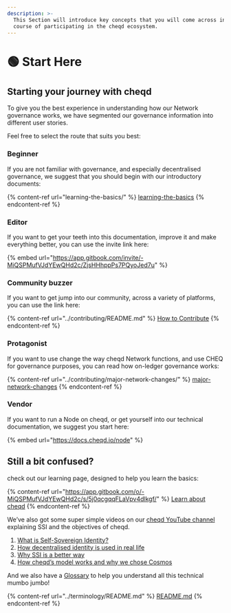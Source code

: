 ```yaml
---
description: >-
  This Section will introduce key concepts that you will come across in the
  course of participating in the cheqd ecosystem.
---
```


# 🟢 Start Here

## Starting your journey with cheqd

To give you the best experience in understanding how our Network governance works, we have segmented our governance information into different user stories.

Feel free to select the route that suits you best:

### Beginner

If you are not familiar with governance, and especially decentralised governance, we suggest that you should begin with our introductory documents:

{% content-ref url="learning-the-basics/" %}
[learning-the-basics](learning-the-basics/)
{% endcontent-ref %}

### Editor

If you want to get your teeth into this documentation, improve it and make everything better, you can use the invite link here:

{% embed url="https://app.gitbook.com/invite/-MiQSPMufVJdYEwQHd2c/ZjsHHhppPs7PQyoJed7u" %}

### Community buzzer

If you want to get jump into our community, across a variety of platforms, you can use the link here:

{% content-ref url="../contributing/README.md" %}
[How to Contribute](../contributing/README.md)
{% endcontent-ref %}

### Protagonist

If you want to use change the way cheqd Network functions, and use CHEQ for governance purposes, you can read how on-ledger governance works:

{% content-ref url="../contributing/major-network-changes/" %}
[major-network-changes](../contributing/major-network-changes/)
{% endcontent-ref %}

### Vendor

If you want to run a Node on cheqd, or get yourself into our technical documentation, we suggest you start here:

{% embed url="https://docs.cheqd.io/node" %}

## Still a bit confused?

check out our learning page, designed to help you learn the basics:

{% content-ref url="https://app.gitbook.com/o/-MiQSPMufVJdYEwQHd2c/s/5j0qcgqqFLaVpv4dlkgf/" %}
[Learn about cheqd](https://app.gitbook.com/o/-MiQSPMufVJdYEwQHd2c/s/5j0qcgqqFLaVpv4dlkgf/)
{% endcontent-ref %}

We’ve also got some super simple videos on our [cheqd YouTube channel](https://www.youtube.com/channel/UCBUGvvH6t3BAYo5u41hJPzw) explaining SSI and the objectives of cheqd.

1. [What is Self-Sovereign Identity?](https://www.youtube.com/watch?v=z9f36Sh4CFM)
2. [How decentralised identity is used in real life](https://www.youtube.com/watch?v=sX38IhG7OpA)
3. [Why SSI is a better way](https://www.youtube.com/watch?v=qObhY0SGsFY)
4. [How cheqd’s model works and why we chose Cosmos](https://www.youtube.com/watch?v=KAxNUfJ75LI)

And we also have a [Glossary](../terminology/README.md) to help you understand all this technical mumbo jumbo!

{% content-ref url="../terminology/README.md" %}
[README.md](../terminology/README.md)
{% endcontent-ref %}
